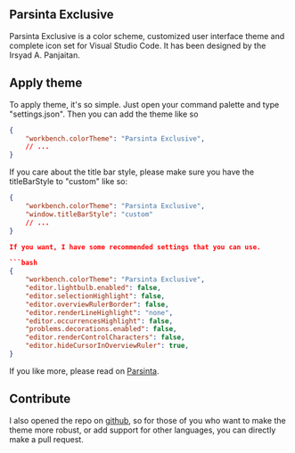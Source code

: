 ## Parsinta Exclusive
Parsinta Exclusive is a color scheme, customized user interface theme and complete icon set for Visual Studio Code. It has been designed by the Irsyad A. Panjaitan.

## Apply theme

To apply theme, it's so simple. Just open your command palette and type "settings.json". Then you can add the theme like so

```json
{
    "workbench.colorTheme": "Parsinta Exclusive",
    // ...
}
```

If you care about the title bar style, please make sure you have the titleBarStyle to "custom" like so:
```json
{
    "workbench.colorTheme": "Parsinta Exclusive",
    "window.titleBarStyle": "custom"
    // ...
}

If you want, I have some recommended settings that you can use.

```bash
{
    "workbench.colorTheme": "Parsinta Exclusive",
    "editor.lightbulb.enabled": false,
    "editor.selectionHighlight": false,
    "editor.overviewRulerBorder": false,
    "editor.renderLineHighlight": "none",
    "editor.occurrencesHighlight": false,
    "problems.decorations.enabled": false,
    "editor.renderControlCharacters": false,
    "editor.hideCursorInOverviewRuler": true,
}
```

If you like more, please read on [Parsinta](https://parsinta.com/articles/parsinta-exclusive-the-vscode-theme-ive-just-created-lb3bjx).

## Contribute

I also opened the repo on [github](https://github.com/irsyadadl/parsinta-exclusive), so for those of you who want to make the theme more robust, or add support for other languages, you can directly make a pull request.
